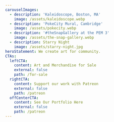 ```yaml
---
carouselImages:
  - description: 'Kaleidoscope, Boston, MA'
    image: /assets/kaleidoscope.webp
  - description: 'PokeCity Mural, Cambridge'
    image: /assets/pokecity.webp
  - description: '#theSnapGallery at the PEM 3'
    image: /assets/the-snap-gallery.webp
  - description: Starry Night
    image: /assets/starry-night.jpg
heroStatement: We create art for community.
CTAs:
  leftCTA:
    content: Art and Merchandise for Sale
    external: false
    path: /for-sale
  rightCTA:
    content: Support our work with Patreon
    external: false
    path: /patreon
  offCenterCTA:
    content: See Our Portfolio Here
    external: false
    path: /patreon
---
```

